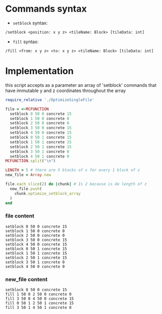 # Commands syntax
- `setblock` syntax:
```
/setblock <position: x y z> <tileName: Block> [tileData: int]
```

- `fill` syntax:
```
/fill <from: x y z> <to: x y z> <tileName: Block> [tileData: int]
```

# Implementation

this script accepts as a parameter an array of 'setblock' commands that have immutable y and z coordinates throughout the array

```ruby
require_relative './OptimizeSingleFile'

file = <~MCFUNCTION
  setblock 0 50 0 concrete 15
  setblock 1 50 0 concrete 0
  setblock 2 50 0 concrete 0
  setblock 3 50 0 concrete 15
  setblock 4 50 0 concrete 15
  setblock 0 50 1 concrete 15
  setblock 1 50 1 concrete 15
  setblock 2 50 1 concrete 15
  setblock 3 50 1 concrete 0
  setblock 4 50 1 concrete 0
MCFUNCTION.split("\n")

LENGTH = 5 # there are 5 blocks of x for every 1 block of z
new_file = Array.new

file.each_slice(2) do |chunk| # Is 2 because is de length of z
  new_file.push(
    chunk.optimize_setblock_array
  )
end
```

### file content
```mcfunction
setblock 0 50 0 concrete 15
setblock 1 50 0 concrete 0
setblock 2 50 0 concrete 0
setblock 3 50 0 concrete 15
setblock 4 50 0 concrete 15
setblock 0 50 1 concrete 15
setblock 1 50 1 concrete 15
setblock 2 50 1 concrete 15
setblock 3 50 1 concrete 0
setblock 4 50 0 concrete 0
```
### new_file content
```mcfunction
setblock 0 50 0 concrete 15
fill 1 50 0 2 50 0 concrete 0
fill 3 50 0 4 50 0 concrete 15
fill 0 50 1 2 50 1 concrete 15
fill 3 50 1 4 50 1 concrete 0
```
